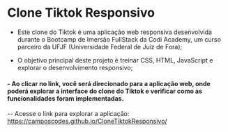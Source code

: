 # Clone Tiktok Responsivo

 - Este clone do Tiktok é uma aplicação web responsiva desenvolvida durante o Bootcamp de Imersão FullStack da Codi Academy, um curso parceiro da UFJF (Universidade Federal de Juiz de Fora);

-  O objetivo principal deste projeto é treinar CSS, HTML, JavaScript e explorar o desenvolvimento responsivo;

####  - Ao clicar no link, você será direcionado para a aplicação web, onde poderá explorar a interface do clone do Tiktok e verificar como as funcionalidades foram implementadas.
 -- Acesse o link para explorar a aplicação: https://camposcodes.github.io/CloneTiktokResponsivo/
